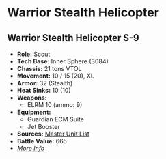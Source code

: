 # Warrior Stealth Helicopter 

## Warrior Stealth Helicopter S-9 

- **Role:** Scout 
- **Tech Base:** Inner Sphere (3084) 
- **Chassis:** 21 tons VTOL 
- **Movement:** 10 / 15 (20), XL 
- **Armor:** 32 (Stealth) 
- **Heat Sinks:** 10 (10) 
- **Weapons:** 
  - ELRM 10 (ammo: 9) 
- **Equipment:** 
  - Guardian ECM Suite 
  - Jet Booster 
- **Sources:** [Master Unit List](http://masterunitlist.info/Unit/Details/5387) 
- **Battle Value:** 665 
- [*More Info*](warrior_stealth_helicopter/warrior_stealth_helicopter_s-9.md) 

